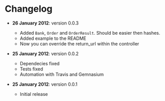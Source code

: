 # Changelog

- **26 January 2012**: version 0.0.3
    - Added `Bank`, `Order` and `OrderResult`. Should be easier then hashes.
    - Added example to the README
    - Now you can override the return_url within the controller

- **25 January 2012**: version 0.0.2
    - Dependecies fixed
    - Tests fixed
    - Automation with Travis and Gemnasium

- **25 January 2012**: version 0.0.1
    - Initial release
